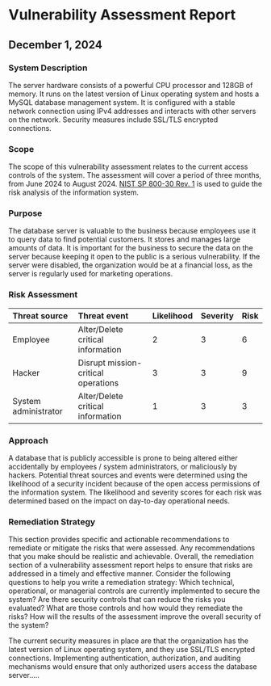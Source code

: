 <h1>Vulnerability Assessment Report</h1>
<h2>December 1, 2024</h2>

<h3>System Description</h3>
The server hardware consists of a powerful CPU processor and 128GB of memory. It runs on the latest version of Linux operating system and hosts a MySQL database management system. It is configured with a stable network connection using IPv4 addresses and interacts with other servers on the network. Security measures include SSL/TLS encrypted connections.
<h3>Scope</h3>
The scope of this vulnerability assessment relates to the current access controls of the system. The assessment will cover a period of three months, from June 2024 to August 2024. <a href="https://github.com/TasneemSiddiqui/AnalyzeAVulnerableSystem/blob/main/NIST-SP-800-30_Rev.-1.md">NIST SP 800-30 Rev. 1<a></a> is used to guide the risk analysis of the information system.
<h3>Purpose</h3>

The database server is valuable to the business because employees use it to query data to find potential customers. It stores and manages large amounts of data. It is important for the business to secure the data on the server because keeping it open to the public is a serious vulnerability. If the server were disabled, the organization would be at a financial loss, as the server is regularly used for marketing operations.
<h3>Risk Assessment</h3>

|Threat source|	Threat event|	Likelihood|	Severity|	Risk|
|:------|:-----|:-----|:-----|:-----|
|Employee	|Alter/Delete critical information	|2	|3	|6|
|Hacker	|Disrupt mission-critical operations	|3	|3	|9|
|System administrator	|Alter/Delete critical information	|1	|3	|3|
<h3>Approach</h3>

A database that is publicly accessible is prone to being altered either accidentally by employees / system administrators, or maliciously by hackers. Potential threat sources and events were determined using the likelihood of a security incident because of the open access permissions of the information system. The likelihood and severity scores for each risk was determined based on the impact on day-to-day operational needs. 
<h3>Remediation Strategy</h3>
This section provides specific and actionable recommendations to remediate or mitigate the risks that were assessed. Any recommendations that you make should be realistic and achievable. Overall, the remediation section of a vulnerability assessment report helps to ensure that risks are addressed in a timely and effective manner.
Consider the following questions to help you write a remediation strategy:
Which technical, operational, or managerial controls are currently implemented to secure the system?
Are there security controls that can reduce the risks you evaluated? What are those controls and how would they remediate the risks?
How will the results of the assessment improve the overall security of the system?


The current security measures in place are that the organization has the latest version of Linux operating system, and they use SSL/TLS encrypted connections. Implementing authentication, authorization, and auditing mechanisms would ensure that only authorized users access the database server.....

